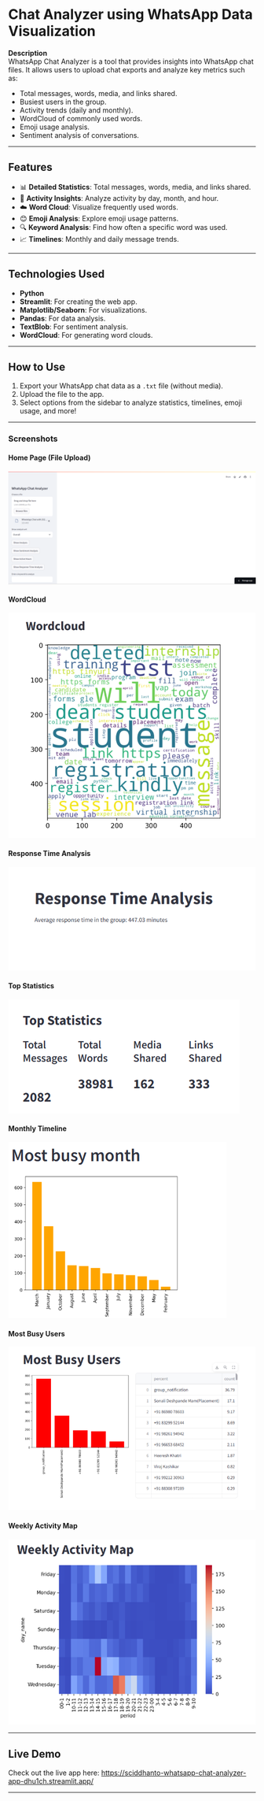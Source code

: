 # Chat Analyzer using WhatsApp Data Visualization

**Description**  
WhatsApp Chat Analyzer is a tool that provides insights into WhatsApp chat files. It allows users to upload chat exports and analyze key metrics such as:

- Total messages, words, media, and links shared.
- Busiest users in the group.
- Activity trends (daily and monthly).
- WordCloud of commonly used words.
- Emoji usage analysis.
- Sentiment analysis of conversations.

---

## **Features**
- 📊 **Detailed Statistics**: Total messages, words, media, and links shared.
- 📅 **Activity Insights**: Analyze activity by day, month, and hour.
- ☁️ **Word Cloud**: Visualize frequently used words.
- 😊 **Emoji Analysis**: Explore emoji usage patterns.
- 🔍 **Keyword Analysis**: Find how often a specific word was used.
- 📈 **Timelines**: Monthly and daily message trends.

---

## **Technologies Used**
- **Python**
- **Streamlit**: For creating the web app.
- **Matplotlib/Seaborn**: For visualizations.
- **Pandas**: For data analysis.
- **TextBlob**: For sentiment analysis.
- **WordCloud**: For generating word clouds.

---

## **How to Use**
1. Export your WhatsApp chat data as a `.txt` file (without media).
2. Upload the file to the app.
3. Select options from the sidebar to analyze statistics, timelines, emoji usage, and more!


---
### **Screenshots**

#### **Home Page (File Upload)**
![Home Page Screenshot](./screenshots/home_page.png)

#### **WordCloud**
![WordCloud Screenshot](./screenshots/wordcloud.png)

#### **Response Time Analysis**
![Response Time Screenshot](./screenshots/response_time.png)

#### **Top Statistics**
![Top Statistics Screenshot](./screenshots/statistics/top_statistics.png)

#### **Monthly Timeline**
![Monthly Timeline Screenshot](./screenshots/statistics/monthly_timeline.png)

#### **Most Busy Users**
![Most Busy Users Screenshot](./screenshots/statistics/busy_users.png)

#### **Weekly Activity Map**
![Weekly Activity Screenshot](./screenshots/statistics/weekly_activity.png)


---
## **Live Demo**
Check out the live app here: https://sciddhanto-whatsapp-chat-analyzer-app-dhu1ch.streamlit.app/

---
